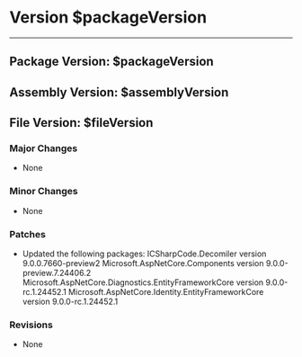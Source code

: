 # Version $packageVersion
-----------------------
## Package Version: $packageVersion
## Assembly Version: $assemblyVersion
## File Version: $fileVersion

### Major Changes
- None

### Minor Changes
- None

### Patches
- Updated the following packages:
	ICSharpCode.Decomiler version 9.0.0.7660-preview2
	Microsoft.AspNetCore.Components version 9.0.0-preview.7.24406.2
	Microsoft.AspNetCore.Diagnostics.EntityFrameworkCore version 9.0.0-rc.1.24452.1
	Microsoft.AspNetCore.Identity.EntityFrameworkCore version 9.0.0-rc.1.24452.1

### Revisions
- None
